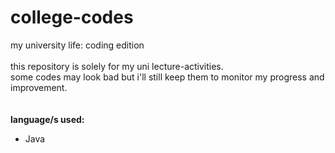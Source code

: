 # college-codes
my university life: coding edition
<br><br>
this repository is solely for my uni lecture-activities.<br>
some codes may look bad but i'll still keep them to monitor my progress and improvement.<br>
<br>
<br>
<strong>language/s used:</strong>
<ul>
  <li>Java</li>
</ul>
